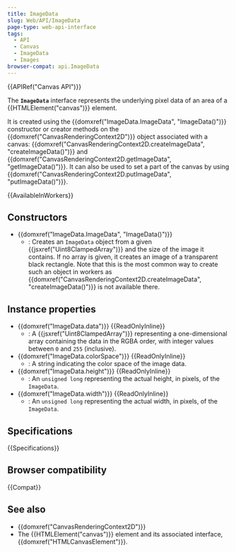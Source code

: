 ```yaml
---
title: ImageData
slug: Web/API/ImageData
page-type: web-api-interface
tags:
  - API
  - Canvas
  - ImageData
  - Images
browser-compat: api.ImageData
---
```


{{APIRef("Canvas API")}}

The **`ImageData`** interface represents the underlying pixel data of an area of a {{HTMLElement("canvas")}} element.

It is created using the {{domxref("ImageData.ImageData", "ImageData()")}} constructor or creator methods on the {{domxref("CanvasRenderingContext2D")}} object associated with a canvas: {{domxref("CanvasRenderingContext2D.createImageData", "createImageData()")}} and {{domxref("CanvasRenderingContext2D.getImageData", "getImageData()")}}. It can also be used to set a part of the canvas by using {{domxref("CanvasRenderingContext2D.putImageData", "putImageData()")}}.

{{AvailableInWorkers}}

## Constructors

- {{domxref("ImageData.ImageData", "ImageData()")}}
  - : Creates an `ImageData` object from a given {{jsxref("Uint8ClampedArray")}} and the size of the image it contains. If no array is given, it creates an image of a transparent black rectangle. Note that this is the most common way to create such an object in workers as {{domxref("CanvasRenderingContext2D.createImageData", "createImageData()")}} is not available there.

## Instance properties

- {{domxref("ImageData.data")}} {{ReadOnlyInline}}
  - : A {{jsxref("Uint8ClampedArray")}} representing a one-dimensional array containing the data in the RGBA order, with integer values between `0` and `255` (inclusive).
- {{domxref("ImageData.colorSpace")}} {{ReadOnlyInline}}
  - : A string indicating the color space of the image data.
- {{domxref("ImageData.height")}} {{ReadOnlyInline}}
  - : An `unsigned long` representing the actual height, in pixels, of the `ImageData`.
- {{domxref("ImageData.width")}} {{ReadOnlyInline}}
  - : An `unsigned long` representing the actual width, in pixels, of the `ImageData`.

## Specifications

{{Specifications}}

## Browser compatibility

{{Compat}}

## See also

- {{domxref("CanvasRenderingContext2D")}}
- The {{HTMLElement("canvas")}} element and its associated interface, {{domxref("HTMLCanvasElement")}}.
